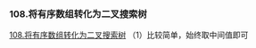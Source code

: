 ### 108.将有序数组转化为二叉搜索树

[108.将有序数组转化为二叉搜索树](https://leetcode-cn.com/problems/convert-sorted-array-to-binary-search-tree/)
（1）比较简单，始终取中间值即可


